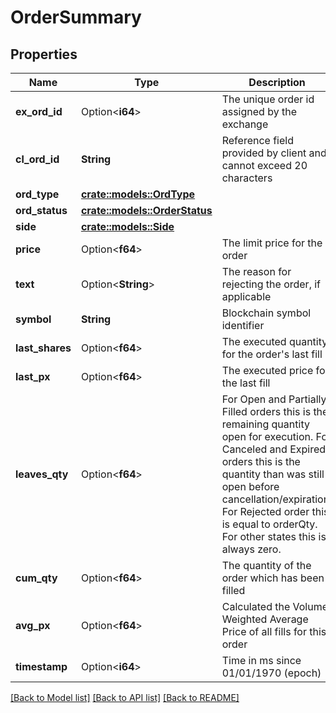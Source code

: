 # OrderSummary

## Properties

Name | Type | Description | Notes
------------ | ------------- | ------------- | -------------
**ex_ord_id** | Option<**i64**> | The unique order id assigned by the exchange | [optional]
**cl_ord_id** | **String** | Reference field provided by client and cannot exceed 20 characters | 
**ord_type** | [**crate::models::OrdType**](ordType.md) |  | 
**ord_status** | [**crate::models::OrderStatus**](OrderStatus.md) |  | 
**side** | [**crate::models::Side**](side.md) |  | 
**price** | Option<**f64**> | The limit price for the order | [optional]
**text** | Option<**String**> | The reason for rejecting the order, if applicable | [optional]
**symbol** | **String** | Blockchain symbol identifier | 
**last_shares** | Option<**f64**> | The executed quantity for the order's last fill | [optional]
**last_px** | Option<**f64**> | The executed price for the last fill | [optional]
**leaves_qty** | Option<**f64**> | For Open and Partially Filled orders this is the remaining quantity open for execution. For Canceled and Expired orders this is the quantity than was still open before cancellation/expiration. For Rejected order this is equal to orderQty. For other states this is always zero. | [optional]
**cum_qty** | Option<**f64**> | The quantity of the order which has been filled | [optional]
**avg_px** | Option<**f64**> | Calculated the Volume Weighted Average Price of all fills for this order | [optional]
**timestamp** | Option<**i64**> | Time in ms since 01/01/1970 (epoch) | [optional]

[[Back to Model list]](../README.md#documentation-for-models) [[Back to API list]](../README.md#documentation-for-api-endpoints) [[Back to README]](../README.md)


